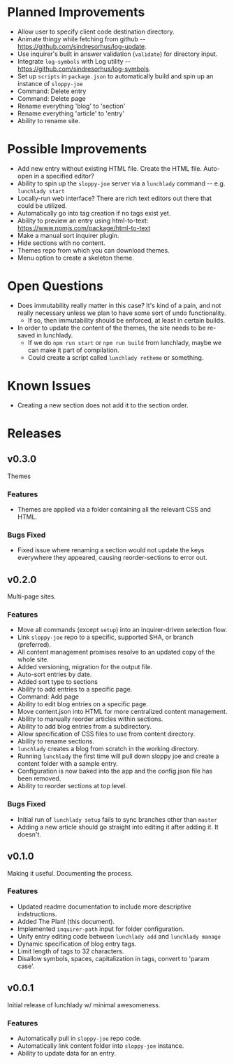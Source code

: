 # Planned Improvements
- Allow user to specify client code destination directory.
- Animate thingy while fetching from github -- https://github.com/sindresorhus/log-update.
- Use inquirer's built in answer validation (`validate`) for directory input.
- Integrate `log-symbols` with Log utility -- https://github.com/sindresorhus/log-symbols.
- Set up `scripts` in `package.json` to automatically build and spin up an instance of `sloppy-joe`
- Command: Delete entry
- Command: Delete page
- Rename everything 'blog' to 'section'
- Rename everything 'article' to 'entry'
- Ability to rename site.

# Possible Improvements
- Add new entry without existing HTML file.  Create the HTML file.  Auto-open in a specified editor?
- Ability to spin up the `sloppy-joe` server via a `lunchlady` command -- e.g. `lunchlady start`
- Locally-run web interface?  There are rich text editors out there that could be utilized.
- Automatically go into tag creation if no tags exist yet.
- Ability to preview an entry using html-to-text: https://www.npmjs.com/package/html-to-text
- Make a manual sort inquirer plugin.
- Hide sections with no content.
- Themes repo from which you can download themes.
- Menu option to create a skeleton theme.

# Open Questions
- Does immutability really matter in this case?  It's kind of a pain, and not really necessary unless we plan to have some sort of undo functionality.
  - If so, then immutability should be enforced, at least in certain builds.
- In order to update the content of the themes, the site needs to be re-saved in lunchlady.
  - If we do `npm run start` or `npm run build` from lunchlady, maybe we can make it part of compilation.
  - Could create a script called `lunchlady retheme` or something.

# Known Issues
- Creating a new section does not add it to the section order.

# Releases

## v0.3.0
Themes

### Features
- Themes are applied via a folder containing all the relevant CSS and HTML.

### Bugs Fixed
- Fixed issue where renaming a section would not update the keys everywhere they appeared, causing reorder-sections to error out.

## v0.2.0
Multi-page sites.

### Features
- Move all commands (except `setup`) into an inquirer-driven selection flow.
- Link `sloppy-joe` repo to a specific, supported SHA, or branch (preferred).
- All content management promises resolve to an updated copy of the whole site.
- Added versioning, migration for the output file.
- Auto-sort entries by date.
- Added sort type to sections
- Ability to add entries to a specific page.
- Command: Add page
- Ability to edit blog entries on a specific page.
- Move content.json into HTML for more centralized content management.
- Ability to manually reorder articles within sections.
- Ability to add blog entries from a subdirectory.
- Allow specification of CSS files to use from content directory.
- Ability to rename sections.
- `lunchlady` creates a blog from scratch in the working directory.
- Running `lunchlady` the first time will pull down sloppy joe and create a content folder with a sample entry.
- Configuration is now baked into the app and the config.json file has been removed.
- Ability to reorder sections at top level.

### Bugs Fixed
- Initial run of `lunchlady setup` fails to sync branches other than `master`
- Adding a new article should go straight into editing it after adding it.  It doesn't.

## v0.1.0
Making it useful.  Documenting the process.

### Features
- Updated readme documentation to include more descriptive indstructions.
- Added The Plan! (this document).
- Implemented `inquirer-path` input for folder configuration.
- Unify entry editing code between `lunchlady add` and `lunchlady manage`
- Dynamic specification of blog entry tags.
- Limit length of tags to 32 characters.
- Disallow symbols, spaces, capitalization in tags, convert to 'param case'.

## v0.0.1
Initial release of lunchlady w/ minimal awesomeness.

### Features
- Automatically pull in `sloppy-joe` repo code.
- Automatically link content folder into `sloppy-joe` instance.
- Ability to update data for an entry.
